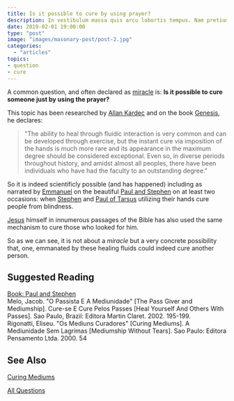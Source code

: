 ```yaml
---
title: Is it possible to cure by using prayer?
description: In vestibulum massa quis arcu lobortis tempus. Nam pretium arcu in odio vulputate luctus.
date: 2019-02-01 19:00:00
type: "post"
image: "images/masonary-post/post-2.jpg"
categories: 
  - "articles"
topics: 
- question
- cure
---
```


A common question, and often declared as [miracle](/about/miracles) is: **Is it possible to cure someone just by using the prayer?**

This topic has been researched by [Allan Kardec](/profiles/allan-kardec) and on the book [Genesis](/books/allan-kardec/genesis), he declares:
> "The ability to heal through fluidic interaction is very common and can be developed through exercise, but the instant cure via imposition of the hands is much more rare and its appearance in the maximum degree should be considered exceptional.  Even so, in diverse periods throughout history, and amidst almost all peoples, there have been individuals who have had the faculty to an outstanding degree."  

So it is indeed scientificly possible (and has happened) including as narrated by [Emmanuel](/profiles/emmanuel) on the beautiful [Paul and Stephen](/books/emmanuel/paul-and-stephen) on at least two occasions: when [Stephen](/profiles/stephen) and [Paul of Tarsus](/profiles/paul-of-tarsus) utilizing their hands cure people from blindness.

[Jesus](/about/jesus) himself in innumerous passages of the Bible has also used the same mechanism to cure those who looked for him.

So as we can see, it is not about a _miracle_ but a very concrete possibility that, one, emmanated by these healing fluids could indeed cure another person.




## Suggested Reading
[Book: Paul and Stephen](/books/emmanuel/paul-and-stephen)  
Melo, Jacob. "O Passista E A Mediunidade" [The Pass Giver and Mediumship]. Cure-se E Cure Pelos Passes [Heal Yourself And Others With Passes]. Sao Paulo, Brazil: Editora Martin Claret. 2002. 195-199.  
Rigonatti, Eliseu. "Os Mediuns Curadores" [Curing Mediums].  A Mediunidade Sem Lagrimas [Mediumship Without Tears]. Sao Paulo: Editora Pensamento Ltda. 2000. 54  


## See Also
[Curing Mediums](/spiritism/mediumship/curing-mediums)



<a href="./" class="button special">All Questions</a>
